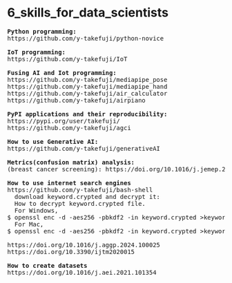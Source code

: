 # 6_skills_for_data_scientists
<pre>
<b>Python programming:</b>
https://github.com/y-takefuji/python-novice
  
<b>IoT programming:</b>
https://github.com/y-takefuji/IoT
  
<b>Fusing AI and Iot programming:</b>
https://github.com/y-takefuji/mediapipe_pose
https://github.com/y-takefuji/mediapipe_hand
https://github.com/y-takefuji/air_calculator
https://github.com/y-takefuji/airpiano

<b>PyPI applications and their reproducibility:</b>
https://pypi.org/user/takefuji/
https://github.com/y-takefuji/agci
  
<b>How to use Generative AI:</b>
https://github.com/y-takefuji/generativeAI

<b>Metrics(confusion matrix) analysis:</b>
(breast cancer screening): https://doi.org/10.1016/j.jemep.2023.100938

<b>How to use internet search engines</b>
https://github.com/y-takefuji/bash-shell
  download keyword.crypted and decrypt it:
  How to decrypt keyword.crypted file.
  For Windows,
$ openssl enc -d -aes256 -pbkdf2 -in keyword.crypted >keyword.pptx
  For Mac,
$ openssl enc -d -aes256 -pbkdf2 -in keyword.crypted >keyword.pptx -md sha256

https://doi.org/10.1016/j.aggp.2024.100025
https://doi.org/10.3390/ijtm2020015

<b>How to create datasets</b>
https://doi.org/10.1016/j.aei.2021.101354
</pre>
